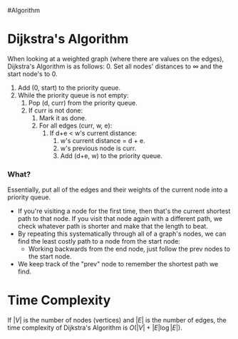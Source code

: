 #Algorithm 
# Dijkstra's Algorithm
When looking at a weighted graph (where there are values on the edges), Dijkstra's Algorithm is as follows:
0. Set all nodes' distances to $\infty$ and the start node's to 0.
1. Add (0, start) to the priority queue.
2. While the priority queue is not empty:
	1. Pop (d, curr) from the priority queue.
	2. If curr is not done:
		1. Mark it as done.
		2. For all edges (curr, w, e):
			1. If d+e < w's current distance:
				1. w's current distance = d + e.
				2. w's previous node is curr.
				3. Add (d+e, w) to the priority queue.

### What?
Essentially, put all of the edges and their weights of the current node into a priority queue.
- If you're visiting a node for the first time, then that's the current shortest path to that node. If you visit that node again with a different path, we check whatever path is shorter and make that the length to beat.
- By repeating this systematically through all of a graph's nodes, we can find the least costly path to a node from the start node:
	- Working backwards from the end node, just follow the prev nodes to the start node.
- We keep track of the "prev" node to remember the shortest path we find.

# Time Complexity
If $|V|$ is the number of nodes (vertices) and $|E|$ is the number of edges, the time complexity of Dijkstra's Algorithm is $O(|V| + |E|\log |E|)$.